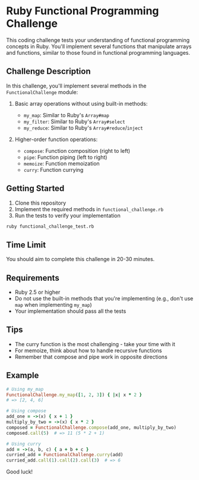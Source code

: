 # Ruby Functional Programming Challenge

This coding challenge tests your understanding of functional programming concepts in Ruby. You'll implement several functions that manipulate arrays and functions, similar to those found in functional programming languages.

## Challenge Description

In this challenge, you'll implement several methods in the `FunctionalChallenge` module:

1. Basic array operations without using built-in methods:
   - `my_map`: Similar to Ruby's `Array#map`
   - `my_filter`: Similar to Ruby's `Array#select`
   - `my_reduce`: Similar to Ruby's `Array#reduce`/`inject`

2. Higher-order function operations:
   - `compose`: Function composition (right to left)
   - `pipe`: Function piping (left to right)
   - `memoize`: Function memoization
   - `curry`: Function currying

## Getting Started

1. Clone this repository
2. Implement the required methods in `functional_challenge.rb`
3. Run the tests to verify your implementation

```bash
ruby functional_challenge_test.rb
```

## Time Limit

You should aim to complete this challenge in 20-30 minutes.

## Requirements

- Ruby 2.5 or higher
- Do not use the built-in methods that you're implementing (e.g., don't use `map` when implementing `my_map`)
- Your implementation should pass all the tests

## Tips

- The curry function is the most challenging - take your time with it
- For memoize, think about how to handle recursive functions
- Remember that compose and pipe work in opposite directions

## Example

```ruby
# Using my_map
FunctionalChallenge.my_map([1, 2, 3]) { |x| x * 2 }
# => [2, 4, 6]

# Using compose
add_one = ->(x) { x + 1 }
multiply_by_two = ->(x) { x * 2 }
composed = FunctionalChallenge.compose(add_one, multiply_by_two)
composed.call(5)  # => 11 (5 * 2 + 1)

# Using curry
add = ->(a, b, c) { a + b + c }
curried_add = FunctionalChallenge.curry(add)
curried_add.call(1).call(2).call(3)  # => 6
```

Good luck! 